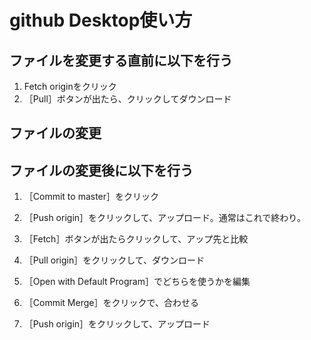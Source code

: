 # github Desktop使い方

## ファイルを変更する直前に以下を行う

1. Fetch originをクリック
2. ［Pull］ボタンが出たら、クリックしてダウンロード

## ファイルの変更

## ファイルの変更後に以下を行う

1. ［Commit to master］をクリック
2. ［Push origin］をクリックして、アップロード。通常はこれで終わり。

3. ［Fetch］ボタンが出たらクリックして、アップ先と比較
4. ［Pull origin］をクリックして、ダウンロード
5. ［Open with Default Program］でどちらを使うかを編集
6. ［Commit Merge］をクリックで、合わせる
7. ［Push origin］をクリックして、アップロード

